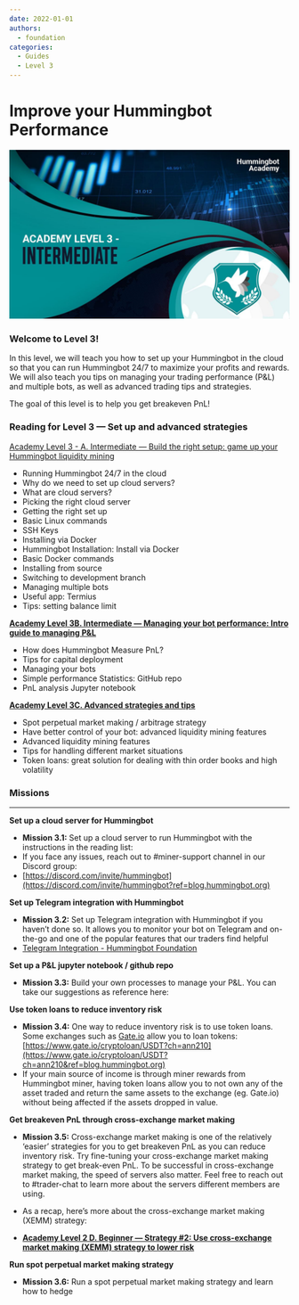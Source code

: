 ```yaml
---
date: 2022-01-01
authors:
  - foundation
categories:
  - Guides
  - Level 3
---
```


# Improve your Hummingbot Performance
![cover](cover.jpg)

### Welcome to **Level 3**!
In this level, we will teach you how to set up your Hummingbot in the cloud so that you can run Hummingbot 24/7 to maximize your profits and rewards. We will also teach you tips on managing your trading performance (P&L) and multiple bots, as well as advanced trading tips and strategies.

The goal of this level is to help you get breakeven PnL!

<!-- more -->

### Reading for Level 3 — Set up and advanced strategies

[Academy Level 3 - A. Intermediate — Build the right setup: game up your Hummingbot liquidity mining](../2022-01-level-3-a-intermediate-build-the-right-setup-game-up-your-hummingbot/index.md)

- Running Hummingbot 24/7 in the cloud
- Why do we need to set up cloud servers?
- What are cloud servers?
- Picking the right cloud server
- Getting the right set up
- Basic Linux commands
- SSH Keys
- Installing via Docker
- Hummingbot Installation: Install via Docker
- Basic Docker commands
- Installing from source
- Switching to development branch
- Managing multiple bots
- Useful app: Termius
- Tips: setting balance limit


**[Academy Level 3B. Intermediate — Managing your bot performance: Intro guide to managing P&L](../2022-01-level-3-b-intermediate-managing-your-bot-performance-intro-guide-to/index.md)**

- How does Hummingbot Measure PnL?
- Tips for capital deployment
- Managing your bots
- Simple performance Statistics: GitHub repo
- PnL analysis Jupyter notebook

**[Academy Level 3C. Advanced strategies and tips](../2022-01-level-3-c-advanced-strategies-and-tips/index.md)**
- Spot perpetual market making / arbitrage strategy
- Have better control of your bot: advanced liquidity mining features
- Advanced liquidity mining features
- Tips for handling different market situations
- Token loans: great solution for dealing with thin order books and high volatility

### Missions
---
**Set up a cloud server for Hummingbot**
- **Mission 3.1:** Set up a cloud server to run Hummingbot with the instructions in the reading list:
- If you face any issues, reach out to #miner-support channel in our Discord group:
- [https://discord.com/invite/hummingbot](https://discord.com/invite/hummingbot?ref=blog.hummingbot.org)

**Set up Telegram integration with Hummingbot**
- **Mission 3.2:** Set up Telegram integration with Hummingbot if you haven’t done so. It allows you to monitor your bot on Telegram and on-the-go and one of the popular features that our traders find helpful
- [Telegram Integration - Hummingbot Foundation](/global-configs/telegram.md)

**Set up a P&L jupyter notebook / github repo**
- **Mission 3.3:** Build your own processes to manage your P&L. You can take our suggestions as reference here:

**Use token loans to reduce inventory risk**
- **Mission 3.4:** One way to reduce inventory risk is to use token loans. Some exchanges such as [Gate.io](http://gate.io/?ref=blog.hummingbot.org) allow you to loan tokens: [https://www.gate.io/cryptoloan/USDT?ch=ann210](https://www.gate.io/cryptoloan/USDT?ch=ann210&ref=blog.hummingbot.org)
- If your main source of income is through miner rewards from Hummingbot miner, having token loans allow you to not own any of the asset traded and return the same assets to the exchange (eg. Gate.io) without being affected if the assets dropped in value.

**Get breakeven PnL through cross-exchange market making**
- **Mission 3.5:** Cross-exchange market making is one of the relatively ‘easier’ strategies for you to get breakeven PnL as you can reduce inventory risk. Try fine-tuning your cross-exchange market making strategy to get break-even PnL. To be successful in cross-exchange market making, the speed of servers also matter. Feel free to reach out to #trader-chat to learn more about the servers different members are using.
- As a recap, here’s more about the cross-exchange market making (XEMM) strategy:

- **[Academy Level 2 D. Beginner — Strategy #2: Use cross-exchange market making (XEMM) strategy to lower risk](../2022-01-level-2-d-beginner-strategy-2-use-cross-exchange-market-making-xemm/index.md)**

**Run spot perpetual market making strategy**
- **Mission 3.6:** Run a spot perpetual market making strategy and learn how to hedge


